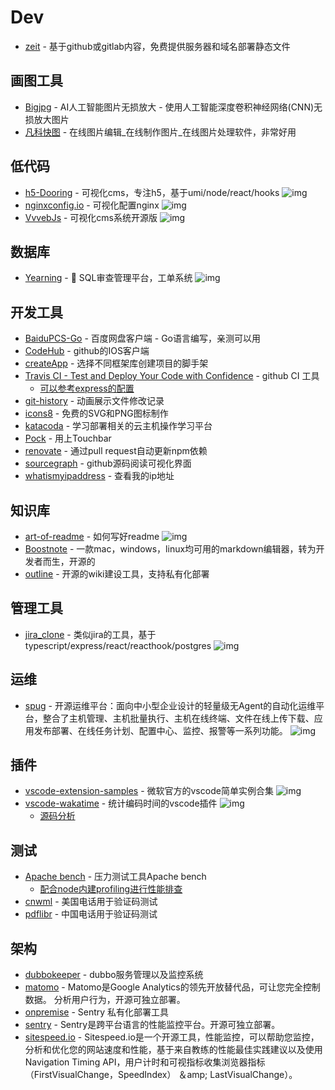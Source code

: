 # Dev

- [zeit](https://zeit.co/dashboard) - 基于github或gitlab内容，免费提供服务器和域名部署静态文件

## 画图工具

- [Bigjpg](https://bigjpg.com/) - AI人工智能图片无损放大 - 使用人工智能深度卷积神经网络(CNN)无损放大图片
- [凡科快图](https://kt.fkw.com/) - 在线图片编辑_在线制作图片_在线图片处理软件，非常好用

## 低代码

- [h5-Dooring](https://github.com/MrXujiang/h5-Dooring) - 可视化cms，专注h5，基于umi/node/react/hooks ![img](https://img.shields.io/github/stars/MrXujiang/h5-Dooring)
- [nginxconfig.io](https://github.com/digitalocean/nginxconfig.io) - 可视化配置nginx ![img](https://img.shields.io/github/stars/digitalocean/nginxconfig.io)
- [VvvebJs](https://github.com/givanz/VvvebJs) - 可视化cms系统开源版 ![img](https://img.shields.io/github/stars/givanz/VvvebJs)


## 数据库

- [Yearning](https://github.com/cookieY/Yearning) - <g-emoji class="g-emoji" alias="whale" fallback-src="https://github.githubassets.com/images/icons/emoji/unicode/1f433.png">🐳</g-emoji> SQL审查管理平台，工单系统 ![img](https://img.shields.io/github/stars/cookieY/Yearning)

## 开发工具

- [BaiduPCS-Go](https://github.com/iikira/BaiduPCS-Go) - 百度网盘客户端 - Go语言编写，亲测可以用
- [CodeHub](https://github.com/CodeHubApp/CodeHub) - github的IOS客户端
- [createApp](https://createapp.dev/) - 选择不同框架库创建项目的脚手架
- [Travis CI - Test and Deploy Your Code with Confidence](https://travis-ci.org/) - github CI 工具
    - [可以参考express的配置](https://github.com/FunnyLiu/express/blob/master/.travis.yml)
- [git-history](https://github.com/pomber/git-history/) - 动画展示文件修改记录
- [icons8](https://icons8.cn/icons) - 免费的SVG和PNG图标制作
- [katacoda](https://www.katacoda.com/learn) - 学习部署相关的云主机操作学习平台
- [Pock](https://github.com/pigigaldi/Pock) - 用上Touchbar
- [renovate](https://github.com/marketplace/renovate) - 通过pull request自动更新npm依赖
- [sourcegraph](https://about.sourcegraph.com/) - github源码阅读可视化界面
- [whatismyipaddress](https://whatismyipaddress.com/) - 查看我的ip地址

## 知识库

- [art-of-readme](https://github.com/noffle/art-of-readme) - 如何写好readme ![img](https://img.shields.io/github/stars/noffle/art-of-readme)
- [Boostnote](https://github.com/BoostIO/Boostnote/) - 一款mac，windows，linux均可用的markdown编辑器，转为开发者而生，开源的
- [outline](https://github.com/outline/outline) - 开源的wiki建设工具，支持私有化部署

## 管理工具

- [jira_clone](https://github.com/oldboyxx/jira_clone) - 类似jira的工具，基于typescript/express/react/reacthook/postgres ![img](https://img.shields.io/github/stars/oldboyxx/jira_clone)

## 运维

- [spug](https://github.com/openspug/spug) - 开源运维平台：面向中小型企业设计的轻量级无Agent的自动化运维平台，整合了主机管理、主机批量执行、主机在线终端、文件在线上传下载、应用发布部署、在线任务计划、配置中心、监控、报警等一系列功能。 ![img](https://img.shields.io/github/stars/openspug/spug)


## 插件

- [vscode-extension-samples](https://github.com/Microsoft/vscode-extension-samples) - 微软官方的vscode简单实例合集 ![img](https://img.shields.io/github/stars/Microsoft/vscode-extension-samples)
- [vscode-wakatime](https://github.com/wakatime/vscode-wakatime) - 统计编码时间的vscode插件 ![img](https://img.shields.io/github/stars/wakatime/vscode-wakatime)
    - [源码分析](https://github.com/FunnyLiu/vscode-wakatime/tree/readsource)

## 测试

- [Apache bench](https://httpd.apache.org/docs/2.4/programs/ab.html) - 压力测试工具Apache bench
    - [配合node内建profiling进行性能排查](https://nodejs.org/zh-cn/docs/guides/simple-profiling/)
- [cnwml](https://www.cnwml.com/free-sms-online/12055094535.html) - 美国电话用于验证码测试
- [pdflibr](https://pdflibr.com) - 中国电话用于验证码测试

## 架构

- [dubbokeeper](https://github.com/dubboclub/dubbokeeper) - dubbo服务管理以及监控系统
- [matomo](https://github.com/matomo-org/matomo) - Matomo是Google Analytics的领先开放替代品，可让您完全控制数据。 分析用户行为，开源可独立部署。
- [onpremise](https://github.com/getsentry/onpremise) - Sentry 私有化部署工具
- [sentry](https://github.com/getsentry/sentry) - Sentry是跨平台语言的性能监控平台。开源可独立部署。
- [sitespeed.io](https://github.com/sitespeedio/sitespeed.io) - Sitespeed.io是一个开源工具，性能监控，可以帮助您监控，分析和优化您的网站速度和性能，基于来自教练的性能最佳实践建议以及使用Navigation Timing API，用户计时和可视指标收集浏览器指标（FirstVisualChange，SpeedIndex） ＆amp; LastVisualChange）。




